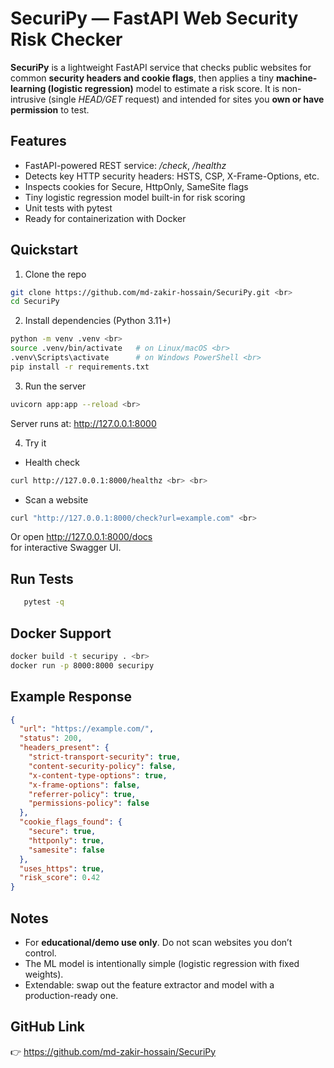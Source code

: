 # SecuriPy — FastAPI Web Security Risk Checker
**SecuriPy** is a lightweight FastAPI service that checks public websites for common **security headers and cookie flags**, then applies a tiny **machine-learning (logistic regression)** model to estimate a risk score.
It is non-intrusive (single *HEAD/GET* request) and intended for sites you **own or have permission** to test.

## Features
* FastAPI-powered REST service: */check*, */healthz* 
* Detects key HTTP security headers: HSTS, CSP, X-Frame-Options, etc. <br>
* Inspects cookies for Secure, HttpOnly, SameSite flags <br>
* Tiny logistic regression model built-in for risk scoring <br>
* Unit tests with pytest <br>
* Ready for containerization with Docker <br>

## Quickstart
1. Clone the repo <br>

```bash
git clone https://github.com/md-zakir-hossain/SecuriPy.git <br>
cd SecuriPy
```

2. Install dependencies (Python 3.11+) <br>

```bash
python -m venv .venv <br>
source .venv/bin/activate   # on Linux/macOS <br>
.venv\Scripts\activate      # on Windows PowerShell <br>
pip install -r requirements.txt
```

3. Run the server <br>

```bash
uvicorn app:app --reload <br>
```
Server runs at: http://127.0.0.1:8000

4. Try it

* Health check <br>
```bash
curl http://127.0.0.1:8000/healthz <br> <br>
```

* Scan a website <br>
```bash
curl "http://127.0.0.1:8000/check?url=example.com" <br>
```

Or open http://127.0.0.1:8000/docs <br>
 for interactive Swagger UI.

## Run Tests

```bash
   pytest -q
```

## Docker Support

```bash
docker build -t securipy . <br>
docker run -p 8000:8000 securipy
```

## Example Response

```json
{
  "url": "https://example.com/",
  "status": 200,
  "headers_present": {
    "strict-transport-security": true,
    "content-security-policy": false,
    "x-content-type-options": true,
    "x-frame-options": false,
    "referrer-policy": true,
    "permissions-policy": false
  },
  "cookie_flags_found": {
    "secure": true,
    "httponly": true,
    "samesite": false
  },
  "uses_https": true,
  "risk_score": 0.42
}
```

## Notes

* For **educational/demo use only**. Do not scan websites you don’t control. <br>
* The ML model is intentionally simple (logistic regression with fixed weights).
* Extendable: swap out the feature extractor and model with a production-ready one.

## GitHub Link
👉 https://github.com/md-zakir-hossain/SecuriPy
